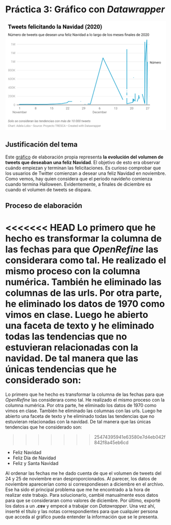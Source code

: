# Práctica 3: Gráfico con *Datawrapper*
![grafico](/imagenes/feliz.png "gráfico tweets feliz navidad")

## Justificación del tema
Este [gráfico](https://datawrapper.dwcdn.net/cO2Dk/1/) de elaboración propia representa **la evolución del volumen de tweets que deseaban una feliz Navidad**. El objetivo de esto era observar cuándo empiezan y terminan las felicitaciones. Es curioso comprobar que los usuarios de Twitter comienzan a desear una feliz Navidad en noviembre. Como vemos, hay quien considera que el periodo navideño comienza cuando termina Halloween. Evidentemente, a finales de diciembre es cuando el volumen de tweets se dispara.
## Proceso de elaboración
<<<<<<< HEAD
Lo primero que he hecho es transformar la columna de las fechas para que *OpenRefine* las considerara como tal. He realizado el mismo proceso con la columna numérica. También he eliminado las columnas de las urls. Por otra parte, he eliminado los datos de 1970 como vimos en clase. Luego he abierto una faceta de texto y he eliminado todas las tendencias que no estuvieran relacionadas con la navidad. De tal manera que las únicas tendencias que he considerado son:
=======
Lo primero que he hecho es transformar la columna de las fechas para que *OpenRefine* las considerara como tal. He realizado el mismo proceso con la columna numérica. Por otra parte, he eliminado los datos de 1970 como vimos en clase. También he eliminado las columnas con las urls. Luego he abierto una faceta de texto y he eliminado todas las tendencias que no estuvieran relacionadas con la navidad. De tal manera que las únicas tendencias que he considerado son:
>>>>>>> 25474395941e63580e7d4eb042f842f8a45eb6cd
- Feliz Navidad
- Feliz Día de Navidad
- Feliz y Santa Navidad

Al ordenar las fechas me he dado cuenta de que el volumen de tweets del 24 y 25 de noviembre eran desproporcionados. Al parecer, los datos de noviembre aparecerían como si correspondiesen a diciembre en el archivo. Ese ha sido el principal problema que me he encontrado a la hora de realizar este trabajo. Para solucionarlo, cambié manualmente esos datos para que se consideraran como valores de diciembre.
Por último, exporté los datos a un **.csv** y empecé a trabajar con *Datawrapper*. Una vez ahí, inserté el título y las notas correspondientes para que cualquier persona que acceda al gráfico pueda entender la información que se le presenta. 
